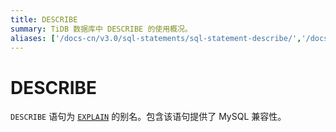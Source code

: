 ```yaml
---
title: DESCRIBE
summary: TiDB 数据库中 DESCRIBE 的使用概况。
aliases: ['/docs-cn/v3.0/sql-statements/sql-statement-describe/','/docs-cn/v3.0/reference/sql/statements/describe/']
---
```


# DESCRIBE

`DESCRIBE` 语句为 [`EXPLAIN`](/sql-statements/sql-statement-explain.md) 的别名。包含该语句提供了 MySQL 兼容性。